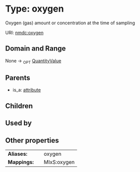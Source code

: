 
# Type: oxygen


Oxygen (gas) amount or concentration at the time of sampling

URI: [nmdc:oxygen](https://microbiomedata/meta/oxygen)


## Domain and Range

None ->  <sub>OPT</sub> [QuantityValue](QuantityValue.md)

## Parents

 *  is_a: [attribute](attribute.md)

## Children


## Used by


## Other properties

|  |  |  |
| --- | --- | --- |
| **Aliases:** | | oxygen |
| **Mappings:** | | MIxS:oxygen |

